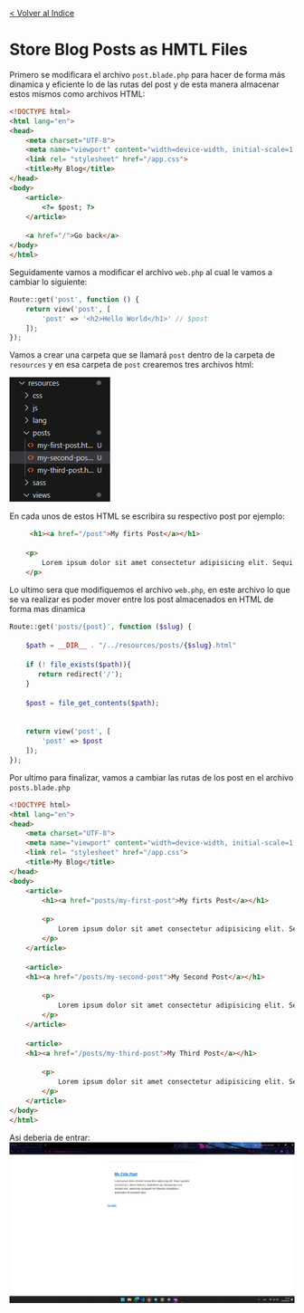 [< Volver al Indice](/Docs/readme.md/)

# Store Blog Posts as HMTL Files

Primero se modificara el archivo `post.blade.php` para hacer de forma más dinamica y eficiente lo de las rutas del post y de esta manera almacenar estos mismos como archivos HTML:

```html
<!DOCTYPE html>
<html lang="en">
<head>
    <meta charset="UTF-8">
    <meta name="viewport" content="width=device-width, initial-scale=1.0">
    <link rel= "stylesheet" href="/app.css">
    <title>My Blog</title>
</head>
<body>
    <article>
        <?= $post; ?>
    </article>

    <a href="/">Go back</a>
</body>
</html>
```

Seguidamente vamos a modificar el archivo `web.php` al cual le vamos a cambiar lo siguiente:

```php
Route::get('post', function () {
    return view('post', [
        'post' => '<h2>Hello World</h1>' // $post
    ]);
});
```

Vamos a crear una carpeta que se llamará `post` dentro de la carpeta de `resources` y en esa carpeta de `post` crearemos tres archivos html:

![Carpeta creada post](images/8.1%20post.png)

En cada unos de estos HTML se escribira su respectivo post por ejemplo:

```html
     <h1><a href="/post">My firts Post</a></h1>

    <p>
        Lorem ipsum dolor sit amet consectetur adipisicing elit. Sequi sapiente nesciunt iure, dolore delectus, laudantium qui nihil aperiam cum incidunt odio, asperiores quisquam hic! Maxime voluptatibus quibusdam sit provident optio.
    </p>
```

Lo ultimo sera que modifiquemos el archivo `web.php`, en este archivo lo que se va realizar es poder mover entre los post almacenados en HTML de forma mas dinamica

```php
Route::get('posts/{post}', function ($slug) {

    $path = __DIR__ . "/../resources/posts/{$slug}.html"

    if (! file_exists($path)){
       return redirect('/');
    }

    $post = file_get_contents($path);


    return view('post', [
        'post' => $post
    ]);
});
```

Por ultimo para finalizar, vamos a cambiar las rutas de los post en el archivo `posts.blade.php`

```html
<!DOCTYPE html>
<html lang="en">
<head>
    <meta charset="UTF-8">
    <meta name="viewport" content="width=device-width, initial-scale=1.0">
    <link rel= "stylesheet" href="/app.css">
    <title>My Blog</title>
</head>
<body>
    <article>
        <h1><a href="posts/my-first-post">My firts Post</a></h1>

        <p>
            Lorem ipsum dolor sit amet consectetur adipisicing elit. Sequi sapiente nesciunt iure, dolore delectus, laudantium qui nihil aperiam cum incidunt odio, asperiores quisquam hic! Maxime voluptatibus quibusdam sit provident optio.
        </p>
    </article>

    <article>
    <h1><a href="/posts/my-second-post">My Second Post</a></h1>

        <p>
            Lorem ipsum dolor sit amet consectetur adipisicing elit. Sequi sapiente nesciunt iure, dolore delectus, laudantium qui nihil aperiam cum incidunt odio, asperiores quisquam hic! Maxime voluptatibus quibusdam sit provident optio.
        </p>
    </article>

    <article>
    <h1><a href="/posts/my-third-post">My Third Post</a></h1>

        <p>
            Lorem ipsum dolor sit amet consectetur adipisicing elit. Sequi sapiente nesciunt iure, dolore delectus, laudantium qui nihil aperiam cum incidunt odio, asperiores quisquam hic! Maxime voluptatibus quibusdam sit provident optio.
        </p>
    </article>
</body>
</html>
```

Asi deberia de entrar:
![Carpeta creada post](images/8.2%20posts.png)
